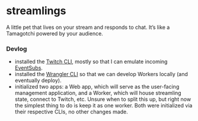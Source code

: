 # streamlings
A little pet that lives on your stream and responds to chat. It’s like a Tamagotchi powered by your audience.

### Devlog
- installed the [Twitch CLI](https://dev.twitch.tv/docs/cli/), mostly so that I can emulate incoming [EventSubs](https://dev.twitch.tv/docs/eventsub/).
- installed the [Wrangler CLI](https://developers.cloudflare.com/workers/wrangler/) so that we can develop Workers locally (and eventually deploy).
- initialized two apps: a Web app, which will serve as the user-facing management application, and a Worker, which will house streamling state, connect to Twitch, etc. Unsure when to split this up, but right now the simplest thing to do is keep it as one worker. Both were initialized via their respective CLIs, no other changes made.
